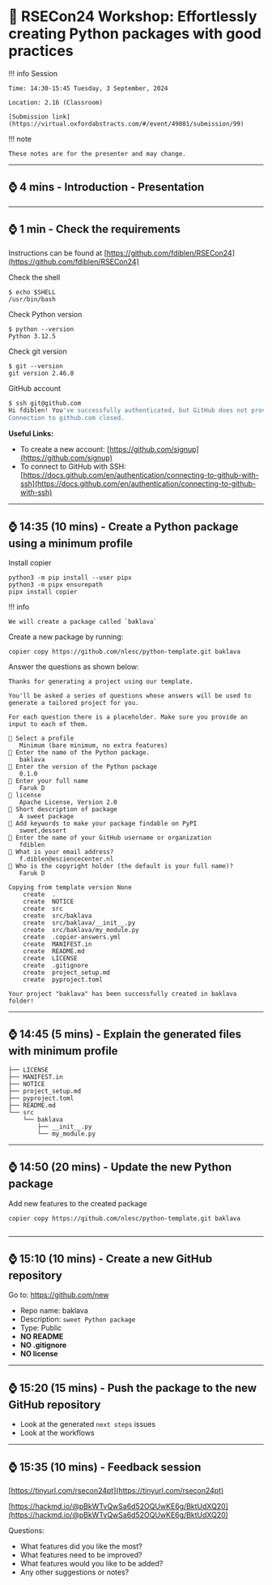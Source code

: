 # :snake: RSECon24 Workshop: Effortlessly creating Python packages with good practices

!!! info Session

    Time: 14:30-15:45 Tuesday, 3 September, 2024

    Location: 2.16 (Classroom)

    [Submission link](https://virtual.oxfordabstracts.com/#/event/49081/submission/99)

!!! note

    These notes are for the presenter and may change.

---
## :watch: 4 mins - Introduction - Presentation


---
## :watch: 1 min - Check the requirements

Instructions can be found at [https://github.com/fdiblen/RSECon24](https://github.com/fdiblen/RSECon24)

Check the shell

``` { .sh .copy .select linenums="0" title="" }
$ echo $SHELL
/usr/bin/bash
```

Check Python version

``` { .sh .copy .select linenums="0" title="" }
$ python --version
Python 3.12.5
```

Check git version

``` { .sh .copy .select linenums="0" title="" }
$ git --version
git version 2.46.0
```

GitHub account

``` sh linenums="0" title=""
$ ssh git@github.com
Hi fdiblen! You've successfully authenticated, but GitHub does not provide shell access.
Connection to github.com closed.
```

**Useful Links:**

- To create a new account: [https://github.com/signup](https://github.com/signup)
- To connect to GitHub with SSH: [https://docs.github.com/en/authentication/connecting-to-github-with-ssh](https://docs.github.com/en/authentication/connecting-to-github-with-ssh)

---
## :watch: 14:35 (10 mins) - Create a Python package using a minimum profile

Install copier

``` { .sh .copy .select linenums="0" title="" }
python3 -m pip install --user pipx
python3 -m pipx ensurepath
pipx install copier
```

!!! info

    We will create a package called `baklava`


Create a new package by running:

``` { .sh .copy .select linenums="0" title="" }
copier copy https://github.com/nlesc/python-template.git baklava
```

Answer the questions as shown below:

```
Thanks for generating a project using our template.

You'll be asked a series of questions whose answers will be used to
generate a tailored project for you.

For each question there is a placeholder. Make sure you provide an
input to each of them.

🎤 Select a profile
   Minimum (bare minimum, no extra features)
🎤 Enter the name of the Python package.
   baklava
🎤 Enter the version of the Python package
   0.1.0
🎤 Enter your full name
   Faruk D
🎤 license
   Apache License, Version 2.0
🎤 Short description of package
   A sweet package
🎤 Add keywords to make your package findable on PyPI
   sweet,dessert
🎤 Enter the name of your GitHub username or organization
   fdiblen
🎤 What is your email address?
   f.diblen@esciencecenter.nl
🎤 Who is the copyright holder (the default is your full name)?
   Faruk D

Copying from template version None
    create  .
    create  NOTICE
    create  src
    create  src/baklava
    create  src/baklava/__init__.py
    create  src/baklava/my_module.py
    create  .copier-answers.yml
    create  MANIFEST.in
    create  README.md
    create  LICENSE
    create  .gitignore
    create  project_setup.md
    create  pyproject.toml

Your project "baklava" has been successfully created in baklava folder!

```

---
## :watch: 14:45 (5 mins) - Explain the generated files with minimum profile


```
├── LICENSE
├── MANIFEST.in
├── NOTICE
├── project_setup.md
├── pyproject.toml
├── README.md
└── src
    └── baklava
        ├── __init__.py
        └── my_module.py
```

---
## :watch: 14:50 (20 mins) - Update the new Python package

Add new features to the created package

``` { .sh .copy .select linenums="0" title="" }
copier copy https://github.com/nlesc/python-template.git baklava
```

```
```

---
## :watch: 15:10 (10 mins) - Create a new GitHub repository

Go to: https://github.com/new

- Repo name: baklava
- Description: `sweet Python package`
- Type: Public
- **NO README**
- **NO .gitignore**
- **NO license**


---
## :watch: 15:20 (15 mins) - Push the package to the new GitHub repository

- Look at the generated `next steps` issues
- Look at the workflows


---
##  :watch: 15:35 (10 mins) -  Feedback session

[https://tinyurl.com/rsecon24pt](https://tinyurl.com/rsecon24pt)

[https://hackmd.io/@pBkWTvQwSa6d52OQUwKE6g/BktUdXQ20](https://hackmd.io/@pBkWTvQwSa6d52OQUwKE6g/BktUdXQ20)

Questions:

- What features did you like the most?
- What features need to be improved?
- What features would you like to be added?
- Any other suggestions or notes?
